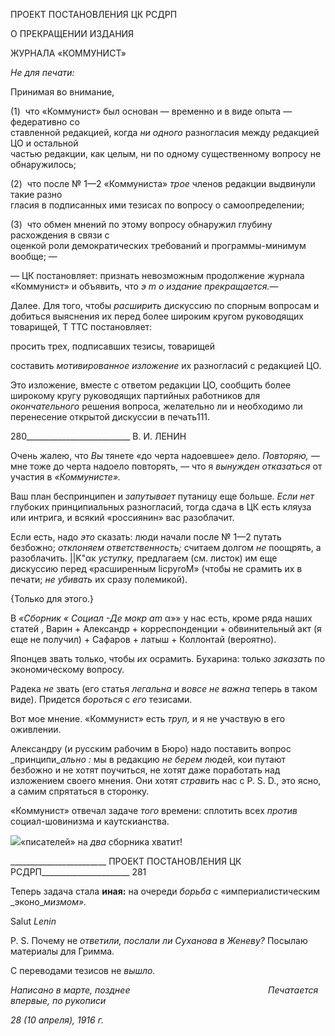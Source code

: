 ПРОЕКТ ПОСТАНОВЛЕНИЯ ЦК РСДРП

О ПРЕКРАЩЕНИИ ИЗДАНИЯ

ЖУРНАЛА «КОММУНИСТ»

_Не для печати:_

Принимая во внимание,

(1)  что «Коммунист» был основан — временно и в виде опыта — федеративно со­  
ставленной редакцией, когда _ни одного_ разногласия между редакцией ЦО и остальной  
частью редакции, как целым, ни по одному существенному вопросу не обнаружилось;

(2)  что после № 1—2 «Коммуниста» _трое_ членов редакции выдвинули такие разно­  
гласия в подписанных ими тезисах по вопросу о самоопределении;

(3)  что обмен мнений по этому вопросу обнаружил глубину расхождения в связи с  
оценкой роли демократических требований и программы-минимум вообще; —

— ЦК постановляет: признать невозможным продолжение журнала «Коммунист» и объявить, что _э_ _m_ _о издание прекращается._—

Далее. Для того, чтобы _расширить_ дискуссию по спорным вопросам и добиться вы­яснения их перед более широким кругом руководящих товарищей, Τ TTC постановляет:

просить трех, подписавших тезисы, товарищей

составить _мотивированное изложение_ их разногласий с редакцией ЦО.

Это изложение, вместе с ответом редакции ЦО, сообщить более широкому кругу ру­ководящих партийных работников для _окончательного_ решения вопроса, желательно ли и необходимо ли перенесение открытой дискуссии в печать111.

  

280__________________________ В. И. ЛЕНИН

Очень жалею, что _Вы_ тянете «до черта надоевшее» дело. _Повторяю,_ — мне тоже до черта надоело повторять, — что я _вынужден отказаться_ от участия в _«Коммуни­сте»._

Ваш план беспринципен и _запутывает_ путаницу еще больше. _Если нет_ глубоких принципиальных разногласий, тогда сдача в ЦК есть кляуза или интрига, и всякий «россиянин» вас разоблачит.

Если есть, надо _это_ сказать: люди начали после № 1—2 путать безбожно; _от­клоняем ответственность;_ считаем долгом _не_ поощрять, а разоблачить. ||Κ"ακ _уступку,_ предлагаем (см. листок) им еще дискуссию перед «расширенным licpyroM» (чтобы не срамить их в печати; _не убивать_ их сразу полемикой).

{Только для этого.}

В _«Сборник « Социал -Де мокр_ _am_ α»» у нас есть, кроме ряда наших статей , Варин + Александр + корреспонденции + обвинительный акт (я еще не получил) + Сафаров + латыш + Коллонтай (вероятно).

Японцев звать только, чтобы _их_ осрамить. Бухарина: только _заказать_ по эко­номическому вопросу.

Радека _не_ звать (его статья _легальна_ и _вовсе не важна_ теперь в таком виде). Придется _бороться_ с _его_ тезисами.

Вот мое мнение. «Коммунист» есть _труп,_ и я не участвую в его оживлении.

Александру (и русским рабочим в Бюро) надо поставить вопрос _принципи­__ально :_ мы в редакцию _не берем_ людей, кои путают безбожно и не хотят поучиться, не хотят даже поработать над изложением своего мнения. Они хотят _стравить_ нас с P. S. D., это ясно, а самим спрятаться в сторонку.

«Коммунист» отвечал задаче _того_ времени: сплотить всех _против_ социал-шовинизма и каутскианства.

![](file:///C:/Users/bot32/AppData/Local/Temp/msohtmlclip1/01/clip_image001.png)«писателей» на _два_ сборника хватит!

  

________________________ ПРОЕКТ ПОСТАНОВЛЕНИЯ ЦК РСДРП______________________ 281

Теперь задача стала **иная:** на очереди _борьба_ с «империалистическим _эконо­__мизмом»._

Salut _Lenin_

P. S. Почему не _ответили, послали ли Суханова в Женеву?_ Посылаю мате­риалы для Гримма.

С переводами тезисов не _вышло._

_Написано в марте, позднее_                                                        _Печатается впервые, по рукописи_

_28 (10 апреля), 1916 г._